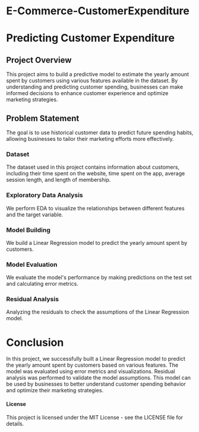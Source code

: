 # E-Commerce-CustomerExpenditure

# Predicting Customer Expenditure

## Project Overview

This project aims to build a predictive model to estimate the yearly amount spent by customers using various features available in the dataset. By understanding and predicting customer spending, businesses can make informed decisions to enhance customer experience and optimize marketing strategies.

## Problem Statement

The goal is to use historical customer data to predict future spending habits, allowing businesses to tailor their marketing efforts more effectively.

### Dataset
The dataset used in this project contains information about customers, including their time spent on the website, time spent on the app, average session length, and length of membership.

### Exploratory Data Analysis
We perform EDA to visualize the relationships between different features and the target variable.

### Model Building
We build a Linear Regression model to predict the yearly amount spent by customers.

### Model Evaluation
We evaluate the model's performance by making predictions on the test set and calculating error metrics.

### Residual Analysis
Analyzing the residuals to check the assumptions of the Linear Regression model.

# Conclusion
In this project, we successfully built a Linear Regression model to predict the yearly amount spent by customers based on various features. The model was evaluated using error metrics and visualizations. Residual analysis was performed to validate the model assumptions. This model can be used by businesses to better understand customer spending behavior and optimize their marketing strategies.

#### License
This project is licensed under the MIT License - see the LICENSE file for details.
